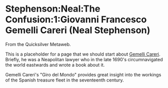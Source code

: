 
# Stephenson:Neal:The Confusion:1:Giovanni Francesco Gemelli Careri (Neal Stephenson)

From the Quicksilver Metaweb.

This is a placeholder for a page that we should start about [Gemelli Careri](/gemelli-careri). Briefly, he was a Neapolitan lawyer who in the late 1690's circumnavigated the world eastwards and wrote a book about it.

Gemelli Careri's "Giro del Mondo" provides great insight into the workings of the Spanish treasure fleet in the seventeenth century.
